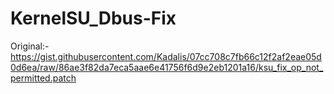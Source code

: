 # KernelSU_Dbus-Fix

Original:- https://gist.githubusercontent.com/Kadalis/07cc708c7fb66c12f2af2eae05d0d6ea/raw/86ae3f82da7eca5aae6e41756f6d9e2eb1201a16/ksu_fix_op_not_permitted.patch
